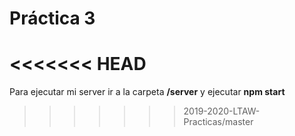 # Práctica 3
<<<<<<< HEAD
=======

Para ejecutar mi server ir a la carpeta **/server** y ejecutar **npm start**
>>>>>>> 2019-2020-LTAW-Practicas/master
